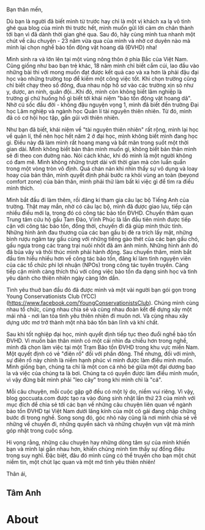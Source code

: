 Bạn thân mến,

Dù bạn là người đã biết mình từ trước hay chỉ là một vị khách xa lạ vô tình ghé qua blog của mình thì trước hết, mình muốn gửi lời cảm ơn chân thành tới bạn vì đã dành thời gian ghé qua. Sau đó, hãy cùng mình tua nhanh một chút về câu chuyện - 23 năm vừa qua của mình và nhờ cơ duyên nào mà mình lại chọn nghề bảo tồn động vật hoang dã (ĐVHD) nha!

Mình sinh ra và lớn lên tại một vùng nông thôn ở phía Bắc của Việt Nam. Cũng giống như bao bạn trẻ khác, 18 năm mình chỉ biết cắm cúi, lao đầu vào những bài thi với mong muốn đạt được kết quả cao và xa hơn là phải đậu đại học vào những trường top để kiếm một công việc tốt. Khi chọn trường cũng chỉ biết chạy theo số đông, đua nhau nộp hồ sơ vào các trường xịn sò như y, dược, an ninh, quân đội...Khi đó, mình còn không biết lâm nghiệp là trường gì chứ huống hồ gì biết tới khái niệm "bảo tồn động vật hoang dã". Nhờ cú sốc đầu đời - không đậu nguyện vọng 1, mình đã biết đến trường Đại học Lâm nghiệp và ngành học Quản lí tài nguyên thiên nhiên. Từ đó, mình đã có cơ hội học tập, gần gũi với thiên nhiên.

Như bạn đã biết, khái niệm về "tài nguyên thiên nhiên" rất rộng, mình lại học về quản lí, thế nên học hết năm 2 ở đại học, mình không biết mình đang học gì. Điều này đã làm mình rất hoang mang và bất mãn trong suốt một thời gian dài. Mình không biết bản thân mình muốn gì, không biết bản thân mình sẽ đi theo con đường nào. Nói cách khác, khi đó mình là một người không có đam mê. Mình không những trượt dài với thời gian mà còn luẩn quẩn trong một vòng tròn vô định. Quá chán nản khi nhìn thấy sự vô dụng và loay hoay của bản thân, mình quyết định phải bước ra khỏi vùng an toàn (beyond comfort zone) của bản thân, mình phải thử làm bất kì việc gì để tìm ra điều mình thích.

Mình bắt đầu đi làm thêm, rồi đăng kí tham gia câu lạc bộ Tiếng Anh của trường. Thật may mắn, nhờ có câu lạc bộ, mình đã được giao lưu, tiếp cận nhiều điều mới lạ, trong đó có công tác bảo tồn ĐVHD. Chuyến thăm quan Trung tâm cứu hộ gấu Tam Đảo, Vĩnh Phúc là lần đầu tiên mình được tiếp cận với công tác bảo tồn, đồng thời, chuyến đi đã giúp mình thức tỉnh. Những hình ảnh đau thương của các bạn gấu bị đè ra trích lấy mật, những bình rượu ngâm tay gấu cùng với những tiếng gào thét của các bạn gấu chó, gấu ngựa trong các trang trại nuôi nhốt đã ám ảnh mình. Những hình ảnh đó đã bủa vây và thôi thúc mình phải hành động. Sau chuyến thăm, mình bắt đầu tìm hiểu nhiều hơn về công tác bảo tồn, đăng kí làm tình nguyện viên của các tổ chức phi lợi nhuận (NPOs) trong công tác tuyên truyền. Càng tiếp cận mình càng thích thú với công việc bảo tồn đa dạng sinh học và tình yêu dành cho thiên nhiên ngày càng lớn dần.

Tình yêu thuở ban đầu đó đã được mình và một vài người bạn gói gọn trong Young Conservationists Club (YCC) (https://www.facebook.com/YoungConservationistsClub). Chúng mình cùng nhau tổ chức, cùng nhau chia sẻ và cùng nhau đoàn kết để dựng xây một mái nhà - nơi lan tỏa tình yêu thiên nhiên đi muôn nơi. Và cùng nhau xây dựng ước mơ trở thành một nhà bảo tồn bản lĩnh và khí chất.

Sau khi tốt nghiệp đại học, mình quyết định tiếp tục theo đuổi nghề bảo tồn ĐVHD. Vì muốn bản thân mình có một cái nhìn đa chiều hơn trong nghề, mình đã chọn làm việc tại một Trạm Bảo tồn ĐVHD trong khu vực miền Nam. Một quyết định có vẻ "điên rồ" đối với phần đông. Thế nhưng, đối với mình, sự điên rồ này chính là niềm hạnh phúc vì mình được làm điều mình muốn. Mình giống bạn, chúng ta chỉ là một con cá nhỏ bé giữa một đại dương bao la và việc của chúng ta là bơi. Chúng ta có quyền được làm điều mình muốn, vì vậy đừng bắt mình phải "leo cây" trong khi mình chỉ là "cá".

Mỗi câu chuyện, mỗi cuộc gặp gỡ đều có một lý do, niềm vui riêng. Vì vậy, blog goccuata.com được tạo ra vào đúng sinh nhật lần thứ 23 của mình với mục đích để chia sẻ tới các bạn về những câu chuyện liên quan về ngành bảo tồn ĐVHD tại Việt Nam dưới lăng kính của một cô gái đang chập chững bước đi trong nghề. Song song đó, góc nhỏ này cũng là nơi mình chia sẻ về những về chuyến đi, những quyển sách và những chuyện vụn vặt mà mình góp nhặt trong cuộc sống.

Hi vọng rằng, những câu chuyện hay những dòng tâm sự của mình khiến bạn và mình lại gần nhau hơn, khiến chúng mình tìm thấy sự đồng điệu trong suy nghĩ. Đặc biệt, đâu đó mình cũng có thể truyền cho bạn một chút niềm tin, một chút lạc quan và một mớ tình yêu thiên nhiên!

Thân ái,

Tâm Anh
---

# About
